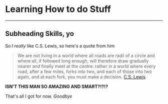 # Learning How to do Stuff
***
## Subheading Skills, yo 
So I *really* like C.S. Lewis, so here's a quote from him

>We are not living in a world where all roads are radii of a circle and where all, if followed long enough, will therefore draw gradually nearer and finally meet at the centre: rather in a world where every road, after a few miles, forks into two, and each of those into two again, and at each fork, you must make a decision.
[C.S. Lewis](https://www.brainyquote.com/quotes/c_s_lewis_737716)

**ISN'T THIS MAN SO AMAZING AND SMART?!?!?**

That's all I got for now. *Goodbye*
